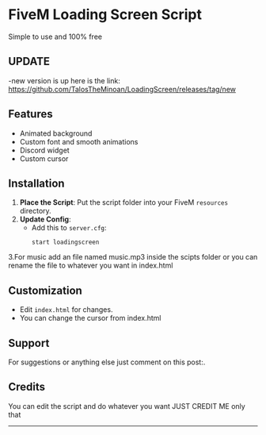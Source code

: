 # FiveM Loading Screen Script

Simple to use and 100% free

## UPDATE
-new version is up here is the link: https://github.com/TalosTheMinoan/LoadingScreen/releases/tag/new

## Features

- Animated background
- Custom font and smooth animations
- Discord widget
- Custom cursor

## Installation

1. **Place the Script**: Put the script folder into your FiveM `resources` directory.
2. **Update Config**:
   - Add this to `server.cfg`:
     ```
     start loadingscreen
     ```
3.For music add an file named music.mp3 inside the scipts folder or you can rename the file to whatever you want in index.html

## Customization

- Edit `index.html` for changes.
- You can change the cursor from index.html

## Support

For suggestions or anything else just comment on this post:.


## Credits

You can edit the script and do whatever you want JUST CREDIT ME only that 

---

